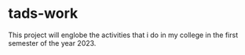 # tads-work

This project will englobe the activities that i do in my college in the first semester of the year 2023.
